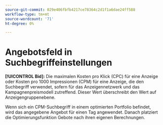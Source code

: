 ```yaml
---
source-git-commit: 029e406fbfb4217ce78364c2d1f1a6dae24ff588
workflow-type: tm+mt
source-wordcount: '71'
ht-degree: 0%

---
```

# Angebotsfeld in Suchbegriffeinstellungen

**[!UICONTROL Bid]:** Die maximalen Kosten pro Klick (CPC) für eine Anzeige oder Kosten pro 1000 Impressionen (CPM) für eine Anzeige, die den Suchbegriff verwendet, sofern für das Anzeigennetzwerk und das Kampagnenpreismodell zutreffend. Dieser Wert überschreibt den Wert auf Anzeigengruppenebene.

Wenn sich ein CPM-Suchbegriff in einem optimierten Portfolio befindet, wird das angegebene Angebot für einen Tag angewendet. Danach platziert die Optimierungsfunktion Gebote nach ihren eigenen Berechnungen.
